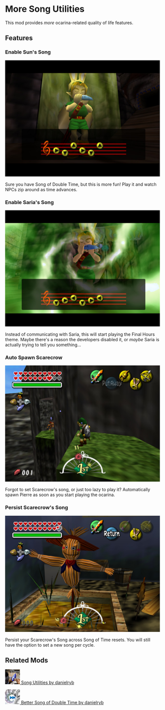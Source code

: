 # More Song Utilities

This mod provides *more* ocarina-related quality of life features.

## Features
### Enable Sun's Song
![](https://github.com/magemods/mm-more-song-utils/blob/main/thunderstore_package/images/suns-song.jpg?raw=true)

Sure you have Song of Double Time, but this is more fun! Play it and watch NPCs zip around as time advances.

### Enable Saria's Song
![](https://github.com/magemods/mm-more-song-utils/blob/main/thunderstore_package/images/sarias-song.jpg?raw=true)

Instead of communicating with Saria, this will start playing the Final Hours theme. Maybe there's a reason the developers disabled it, or *maybe* Saria is actually trying to tell you something...

### Auto Spawn Scarecrow
![](https://github.com/magemods/mm-more-song-utils/blob/main/thunderstore_package/images/scarecrow-auto.jpg?raw=true)

Forgot to set Scarecrow's song, or just too lazy to play it? Automatically spawn Pierre as soon as you start playing the ocarina.

### Persist Scarecrow's Song
![](https://github.com/magemods/mm-more-song-utils/blob/main/thunderstore_package/images/scarecrow-persist.jpg?raw=true)

Persist your Scarecrow's Song across Song of Time resets. You will still have the option to set a new song per cycle.

## Related Mods

[![<](https://github.com/magemods/mm-more-song-utils/blob/main/thunderstore_package/images/danielryb-Song_Utilities-1.0.2.png?raw=true) Song Utilities by danielryb](https://thunderstore.io/c/zelda-64-recompiled/p/danielryb/Song_Utilities/)

[![<](https://github.com/magemods/mm-more-song-utils/blob/main/thunderstore_package/images/danielryb-Better_Song_of_Double_Time-1.0.0.png?raw=true) Better Song of Double Time by danielryb](https://thunderstore.io/c/zelda-64-recompiled/p/danielryb/Better_Song_of_Double_Time/)